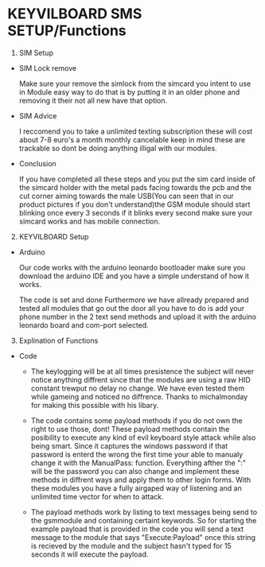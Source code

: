 # KEYVILBOARD SMS SETUP/Functions

1. SIM Setup

* SIM Lock remove

     Make sure your remove the simlock from the simcard you intent to use in Module easy way to do that is by putting it in an older           phone     and removing it their not all new have that option.
  
* SIM Advice
  
     I reccomend you to take a unlimited texting subscription these will cost about 7-8 euro's a month monthly cancelable keep in mind         these are trackable so dont be doing anything illigal with our modules.
  
* Conclusion
  
    If you have completed all these steps and you put the sim card inside of the simcard holder with the metal pads facing towards the pcb     and the cut corner aiming towards the male USB(You can seen that in our product pictures if you don't understand)the GSM module           should start blinking once every 3 seconds if it blinks every second make sure your simcard works and has mobile connection.

2. KEYVILBOARD Setup

* Arduino
     
     Our code works with the arduino leonardo bootloader make sure you download the arduino IDE and you have a simple understand of how it works.
      
     The code is set and done Furthermore we have allready prepared and tested all modules that go out the door all you have to do is add your phone number in the 2 text send methods and upload it with the arduino leonardo board and com-port selected.

3. Explination of Functions

* Code
     
     * The keylogging will be at all times presistence the subject will never notice anything diffrent since that the modules are using a raw HID constant trewput no delay no change. We have even tested them while gameing and noticed no diffrence. Thanks to michalmonday for making this possible with his libary.
     
     * The code contains some payload methods if you do not own the right to use those, dont! These payload methods contain the posibility to execute any kind of evil keyboard style attack while also being smart. Since it captures the windows password if that password is enterd the wrong the first time your able to manualy change it with the ManualPass: function. Everything afther the ":" will be the password you can also change and implement these methods in diffrent ways and apply them to other login forms. With these modules you have a fully airgaped way of listening and an unlimited time vector for when to attack. 
     
     
     * The payload methods work by listing to text messages being send to the gsmmodule and containing certaint keywords. So for starting the example payload that is provided in the code you will send a text message to the module that says "Execute:Payload" once this string is recieved by the module and the subject hasn't typed for 15 seconds it will execute the payload. 
 
 
     
     
     
     
